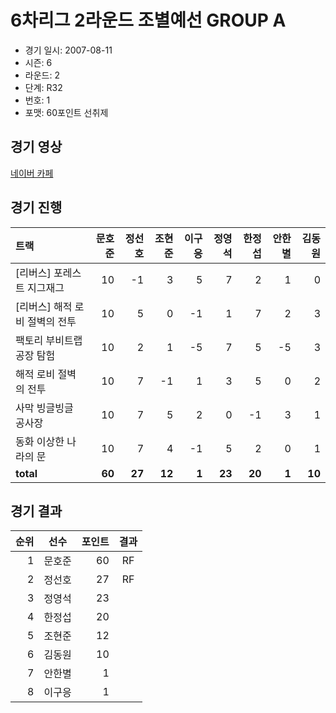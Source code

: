 # 6차리그 2라운드 조별예선 GROUP A

- 경기 일시: 2007-08-11
- 시즌: 6
- 라운드: 2
- 단계: R32
- 번호: 1
- 포맷: 60포인트 선취제





## 경기 영상
[네이버 카페](https://cafe.naver.com/leaguekart/85)

## 경기 진행

| 트랙 | 문호준 | 정선호 | 조현준 | 이구응 | 정영석 | 한정섭 | 안한별 | 김동원 |
|:---|---:|---:|---:|---:|---:|---:|---:|---:|
| [리버스] 포레스트 지그재그 | 10 | -1 | 3 | 5 | 7 | 2 | 1 | 0 |
| [리버스] 해적 로비 절벽의 전투 | 10 | 5 | 0 | -1 | 1 | 7 | 2 | 3 |
| 팩토리 부비트랩 공장 탐험 | 10 | 2 | 1 | -5 | 7 | 5 | -5 | 3 |
| 해적 로비 절벽의 전투 | 10 | 7 | -1 | 1 | 3 | 5 | 0 | 2 |
| 사막 빙글빙글 공사장 | 10 | 7 | 5 | 2 | 0 | -1 | 3 | 1 |
| 동화 이상한 나라의 문 | 10 | 7 | 4 | -1 | 5 | 2 | 0 | 1 |
| __total__ | __60__ | __27__ | __12__ | __1__ | __23__ | __20__ | __1__ | __10__ |




## 경기 결과

| 순위 | 선수 | 포인트 | 결과 |
|---:|:---:|---:|:---:|
| 1 | 문호준 | 60 | RF |
| 2 | 정선호 | 27 | RF |
| 3 | 정영석 | 23 |  |
| 4 | 한정섭 | 20 |  |
| 5 | 조현준 | 12 |  |
| 6 | 김동원 | 10 |  |
| 7 | 안한별 | 1 |  |
| 8 | 이구응 | 1 |  |

